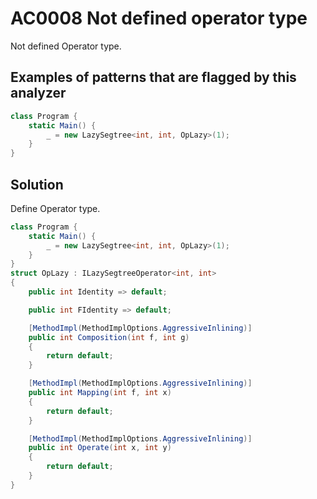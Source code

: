 # AC0008 Not defined operator type

Not defined Operator type.

## Examples of patterns that are flagged by this analyzer

```cs
class Program {
    static Main() {
        _ = new LazySegtree<int, int, OpLazy>(1);
    }
}
```

## Solution

Define Operator type.

```cs
class Program {
    static Main() {
        _ = new LazySegtree<int, int, OpLazy>(1);
    }
}
struct OpLazy : ILazySegtreeOperator<int, int>
{
    public int Identity => default;

    public int FIdentity => default;

    [MethodImpl(MethodImplOptions.AggressiveInlining)]
    public int Composition(int f, int g)
    {
        return default;
    }

    [MethodImpl(MethodImplOptions.AggressiveInlining)]
    public int Mapping(int f, int x)
    {
        return default;
    }

    [MethodImpl(MethodImplOptions.AggressiveInlining)]
    public int Operate(int x, int y)
    {
        return default;
    }
}
```
